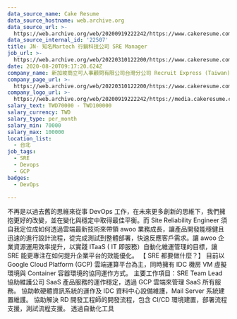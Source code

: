 ```yaml
---
data_source_name: Cake Resume
data_source_hostname: web.archive.org
data_source_url: >-
  https://web.archive.org/web/20200919222242/https://www.cakeresume.com/jobs?q=Cloud%20Iaas&page=1&refinementList%5Border%5D=
data_source_internal_id: '22507'
title: JN- 知名Martech 行銷科技公司 SRE Manager
job_url: >-
  https://web.archive.org/web/20220310122200/https://www.cakeresume.com/companies/recruit-express-taiwan/jobs/daafee
date: 2020-08-20T09:17:20.624Z
company_name: 新加坡商立可人事顧問有限公司台灣分公司 Recruit Express (Taiwan)
company_page_url: >-
  https://web.archive.org/web/20220310122200/https://www.cakeresume.com/companies/recruit-express-taiwan
company_logo_url: >-
  https://web.archive.org/web/20200919222242/https://media.cakeresume.com/image/upload/s--8jzlPgwu--/c_pad,fl_png8,h_200,w_200/v1566176619/pxugexvfcc68sz5kf2sn.png
salary_text: TWD70000 - TWD100000
salary_currency: TWD
salary_type: per_month
salary_min: 70000
salary_max: 100000
location_list:
  - 台北
job_tags:
  - SRE
  - Devops
  - GCP
badges:
  - DevOps

---
```


不再是以過去舊的思維來從事 DevOps 工作，在未來更多創新的思維下，我們擁抱更好的改變，並在變化與穩定中取得最佳平衡。而 Site Reliability Engineer 須自我定位成如何透過雲端最新技術來帶領 awoo 業務成長，讓產品開發能穩健且迅速的進行設計流程，從完成測試到整體部署，快速反應客戶需求。讓 awoo 企業資源運用效率提升，以實踐 ITaaS ( IT 即服務）自動化維運管理的目標，讓 SRE 能更專注在如何提升企業平台的效能優化。 【 SRE 都要做什麼？】 目前以 Google Cloud Platform (GCP) 雲端運算平台為主，同時擁有 IDC 機房 VM 虛擬環境與 Container 容器環境的協同運作方式。 主要工作項目：SRE Team Lead 協助維護公司 SaaS 產品服務的運作穩定，透過 GCP 雲端來管理 SaaS 所有服務。 協助軟硬體資訊系統的運作及 IDC 資料中心設備維護，Mail Server 系統建置維護。 協助解決 RD 開發工程師的開發流程，包含 CI/CD 環境建置，部署流程支援，測試流程支援。 透過自動化工具